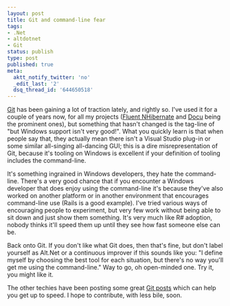 ```yaml
---
layout: post
title: Git and command-line fear
tags:
- .Net
- altdotnet
- Git
status: publish
type: post
published: true
meta:
  aktt_notify_twitter: 'no'
  _edit_last: '2'
  dsq_thread_id: '644650518'
---
```

[Git](http://git-scm.org) has been gaining a lot of traction lately, and rightly so. I've used it for a couple of years now, for all my projects ([Fluent NHibernate](http://fluentnhibernate.org) and [Docu](http://docu.jagregory.com) being the prominent ones), but something that hasn't changed is the tag-line of "but Windows support isn't very good!". What you quickly learn is that when people say that, they actually mean there isn't a Visual Studio plug-in or some similar all-singing all-dancing GUI; this is a dire misrepresentation of Git, because it's tooling on Windows is excellent if your definition of tooling includes the command-line.

<!-- more -->

It's something ingrained in Windows developers, they hate the command-line. There's a very good chance that if you encounter a Windows developer that does enjoy using the command-line it's because they've also worked on another platform or in another environment that encourages command-line use (Rails is a good example). I've tried various ways of encouraging people to experiment, but very few work without being able to sit down and just show them something. It's very much like R# adoption, nobody thinks it'll speed them up until they see how fast someone else can be.

Back onto Git. If you don't like what Git does, then that's fine, but don't label yourself as Alt.Net or a continuous improver if this sounds like you: "I define myself by choosing the best tool for each situation, but there's no way you'll get me using the command-line." Way to go, oh open-minded one. Try it, you might like it.

The other techies have been posting some great [Git posts](http://www.lostechies.com/blogs/tags/git/default.aspx) which can help you get up to speed. I hope to contribute, with less bile, soon.

